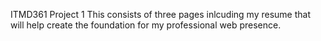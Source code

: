 ITMD361 Project 1
This consists of three pages inlcuding my resume that will help create the foundation for my professional web presence.

